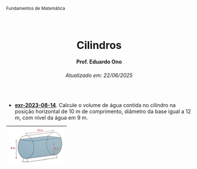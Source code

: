 <sup>Fundamentos de Matemática</sup>
<img alt="" width="100%" height="2px" align="right">

&nbsp;

<h1 align="center">Cilindros</h1>
<h4 align="center">Prof. Eduardo Ono</h4>
<h6 align="center">Atualizado em: 22/06/2025</h6>

&nbsp;

* [__exr-2023-08-14__](./exercicios-resolvidos/exr-2023-08-14.ipynb). Calcule o volume de água contida no cilindro na posição horizontal de 10 m de comprimento, diâmetro da base igual a 12 m, com nível da água em 9 m.

| ![alt text](./exercicios-resolvidos/img/exr-2023-08-14.png) |
| :-: |

&nbsp;
